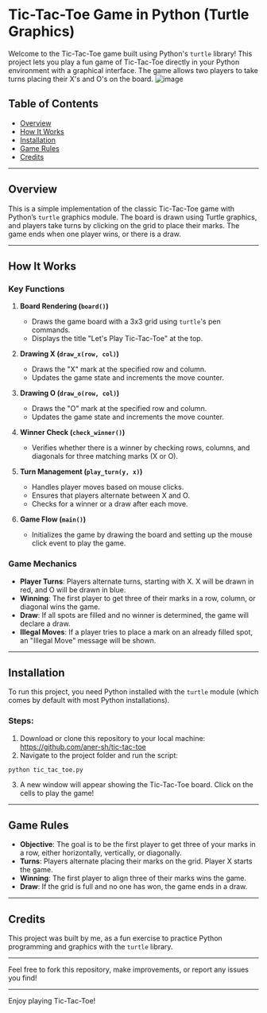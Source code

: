 # Tic-Tac-Toe Game in Python (Turtle Graphics)

Welcome to the Tic-Tac-Toe game built using Python's `turtle` library! This project lets you play a fun game of Tic-Tac-Toe directly in your Python environment with a graphical interface. The game allows two players to take turns placing their X's and O's on the board.
![image](https://github.com/user-attachments/assets/e19e117e-b652-43c3-947e-6f2bb59c763a)

## Table of Contents
- [Overview](#overview)
- [How It Works](#how-it-works)
- [Installation](#installation)
- [Game Rules](#game-rules)
- [Credits](#credits)

---

## Overview

This is a simple implementation of the classic Tic-Tac-Toe game with Python’s `turtle` graphics module. The board is drawn using Turtle graphics, and players take turns by clicking on the grid to place their marks. The game ends when one player wins, or there is a draw.

---

## How It Works

### Key Functions

1. **Board Rendering (`board()`)**
   - Draws the game board with a 3x3 grid using `turtle`'s pen commands.
   - Displays the title "Let's Play Tic-Tac-Toe" at the top.

2. **Drawing X (`draw_x(row, col)`)**
   - Draws the "X" mark at the specified row and column.
   - Updates the game state and increments the move counter.

3. **Drawing O (`draw_o(row, col)`)**
   - Draws the "O" mark at the specified row and column.
   - Updates the game state and increments the move counter.

4. **Winner Check (`check_winner()`)**
   - Verifies whether there is a winner by checking rows, columns, and diagonals for three matching marks (X or O).
   
5. **Turn Management (`play_turn(y, x)`)**
   - Handles player moves based on mouse clicks.
   - Ensures that players alternate between X and O.
   - Checks for a winner or a draw after each move.

6. **Game Flow (`main()`)**
   - Initializes the game by drawing the board and setting up the mouse click event to play the game.

### Game Mechanics

- **Player Turns**: Players alternate turns, starting with X. X will be drawn in red, and O will be drawn in blue.
- **Winning**: The first player to get three of their marks in a row, column, or diagonal wins the game.
- **Draw**: If all spots are filled and no winner is determined, the game will declare a draw.
- **Illegal Moves**: If a player tries to place a mark on an already filled spot, an "Illegal Move" message will be shown.

---

## Installation

To run this project, you need Python installed with the `turtle` module (which comes by default with most Python installations).

### Steps:

1. Download or clone this repository to your local machine: https://github.com/aner-sh/tic-tac-toe
2. Navigate to the project folder and run the script:
```
python tic_tac_toe.py
```
3. A new window will appear showing the Tic-Tac-Toe board. Click on the cells to play the game!

---

## Game Rules

- **Objective**: The goal is to be the first player to get three of your marks in a row, either horizontally, vertically, or diagonally.
- **Turns**: Players alternate placing their marks on the grid. Player X starts the game.
- **Winning**: The first player to align three of their marks wins the game.
- **Draw**: If the grid is full and no one has won, the game ends in a draw.

---

## Credits

This project was built by me, as a fun exercise to practice Python programming and graphics with the `turtle` library.

---

Feel free to fork this repository, make improvements, or report any issues you find!

---

Enjoy playing Tic-Tac-Toe!
